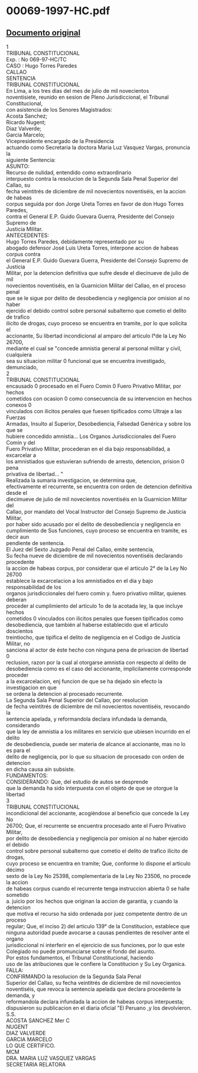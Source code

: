 
00069-1997-HC.pdf
=================
  
[Documento original](https://tc.gob.pe/jurisprudencia/1997/00069-1997-HC.pdf)  
---  
1  
TRIBUNAL CONSTITUCIONAL  
Exp. : No 069-97-HC/TC  
CASO : Hugo Torres Paredes  
CALLAO  
SENTENCIA  
TRIBUNAL CONSTITUCIONAL  
En Lima, a los tres dias del mes de julio de mil novecientos  
noventisiete, reunido en sesion de Pleno Jurisdiccional, el Tribunal Constitucional,  
con asistencia de los Senores Magistrados:  
Acosta Sanchez;  
Ricardo Nugent;  
Diaz Valverde;  
Garcia Marcelo;  
Vicepresidente encargado de la Presidencia  
actuando como Secretaria la doctora Maria Luz Vasquez Vargas, pronuncia la  
siguiente Sentencia:  
ASUNTO:  
Recurso de nulidad, entendido como extraordinario  
interpuesto contra la resolucion de la Segunda Sala Penal Superior del Callao, su  
fecha veintitrés de diciembre de mil novecientos noventiséis, en la accion de habeas  
corpus seguida por don Jorge Ureta Torres en favor de don Hugo Torres Paredes,  
contra el General E.P. Guido Guevara Guerra, Presidente del Consejo Supremo de  
Justicia Militar.  
ANTECEDENTES:  
Hugo Torres Paredes, debidamente representado por su  
abogado defensor José Luis Ureta Torres, interpone accion de habeas corpus contra  
el General E.P. Guido Guevara Guerra, Presidente del Consejo Supremo de Justicia  
Militar, por la detencion definitiva que sufre desde el diecinueve de julio de mil  
novecientos noventiséis, en la Guarnicion Militar del Callao, en el proceso penal  
que se le sigue por delito de desobediencia y negligencia por omision al no haber  
ejercido el debido control sobre personal subalterno que cometio el delito de trafico  
ilicito de drogas, cuyo proceso se encuentra en tramite, por lo que solicita el  
accionante, Su libertad incondicional al amparo del articulo I°de la Ley No 26700,  
mediante el cual se "concede amnistia general al personal militar y civil, cualquiera  
sea su situacion militar 0 funcional que se encuentra investigado, demunciado,  
2  
TRIBUNAL CONSTITUCIONAL  
encausado 0 procesado en el Fuero Comin 0 Fuero Privativo Militar, por hechos  
cometidos con ocasion 0 como consecuencia de su intervencion en hechos conexos 0  
vinculados con ilicitos penales que fuesen tipificados como Ultraje a las Fuerzas  
Armadas, Insulto al Superior, Desobediencia, Falsedad Genérica y sobre los que se  
hubiere concedido amnistia... Los Organos Jurisdiccionales del Fuero Comin y del  
Fuero Privativo Militar, procederan en el dia bajo responsabilidad, a excarcelar a  
los amnistiados que estuvieran sufriendo de arresto, detencion, prision 0 pena  
privativa de libertad... "  
Realizada la sumaria investigacion, se determina que,  
efectivamente el recurrente, se encuentra con orden de detencion definitiva desde el  
diecimueve de julio de mil novecientos noventiséis en la Guarnicion Militar del  
Callao, por mandato del Vocal Instructor del Consejo Supremo de Justicia Militar,  
por haber sido acusado por el delito de desobediencia y negligencia en  
cumplimiento de Sus funciones, cuyo proceso se encuentra en tramite, es decir aun  
pendiente de sentencia.  
El Juez del Sexto Juzgado Penal del Callao, emite sentencia,  
Su fecha nueve de diciembre de mil novecientos noventiséis declarando procedente  
la accion de habeas corpus, por considerar que el articulo 2° de la Ley No 26700  
establece la excarcelacion a los amnistiados en el dia y bajo responsabilidad de los  
organos jurisdiccionales del fuero comin y. fuero privativo militar, quienes deberan  
proceder al cumplimiento del articulo 1o de la acotada ley, la que incluye hechos  
cometidos 0 vinculados con ilicitos penales que fuesen tipificados como  
desobediencia, que también al haberse establecido que el articulo doscientos  
treintiocho, que tipifica el delito de negligencia en el Codigo de Justicia Militar, no  
sanciona al actor de éste hecho con ninguna pena de privacion de libertad 0  
reclusion, razon por la cual al otorgarse amnistia con respecto al delito de  
desobediencia como es el caso del accionante, implicilamente corresponde proceder  
a la excarcelacion, enj funcion de que se ha dejado sin efecto la investigacion en que  
se ordena la detencion al procesado recurrente.  
La Segunda Sala Penal Superior del Callao, por resolucion  
de fecha veintitrés de diciembre de mil novecientos noventiséis, revocando la  
sentencia apelada, y reformandola declara infundada la demanda, considerando  
que la ley de amnistia a los militares en servicio que ubiesen incurrido en el delito  
de desobediencia, puede ser materia de alcance al accionante, mas no lo es para el  
delito de negligencia, por lo que su situacion de procesado con orden de detencion  
en dicha causa ain subsiste.  
FUNDAMENTOS:  
CONSIDERANDO: Que, del estudio de autos se desprende  
que la demanda ha sido interpuesta con el objeto de que se otorgue la libertad  
3  
TRIBUNAL CONSTITUCIONAL  
incondicional del accionante, acogièndose al beneficio que concede la Ley No  
26700; Que, el recurrente se encuentra procesado ante el Fuero Privativo Militar,  
por delito de desobediencia y negligencia por omision al no haber ejercido el debido  
control sobre personal subalterno que cometio el delito de trafico ilicito de drogas,  
cuyo proceso se encuentra en tramite; Que, conforme lo dispone el articulo décimo  
sexto de la Ley No 25398, complementaria de la Ley No 23506, no procede la accion  
de habeas corpus cuando el recurrente tenga instruccion abierta 0 se halle sometido  
a. juicio por los hechos que originan la accion de garantia, y cuando la detencion  
que motiva el recurso ha sido ordenada por juez competente dentro de un proceso  
regular; Que, el inciso 2) del articulo 139° de la Constitucion, establece que  
ninguna autoridad puede avocarse a causas pendientes de resolver ante el organo  
jurisdiccional ni interferir en el ejercicio de sus funciones, por lo que este  
Colegiado no puede promunciarse sobre el fondo del asunto.  
Por estos fundamentos, el Tribunal Constitucional, haciendo  
uso de las atribuciones que le confiere la Constitucion y Su Ley Organica.  
FALLA:  
CONFIRMANDO la resolucion de la Segunda Sala Penal  
Superior del Callao, su fecha veintitrés de diciembre de mil novecientos  
noventiséis, que revoca la sentencia apelada que declara procedente la demanda, y  
reformandola declara infundada la accion de habeas corpus interpuesta;  
dispusieron su publicacion en el diaria oficial "El Peruano ,y los devolvieron.  
S.S.  
ACOSTA SANCHEZ Mer C  
NUGENT  
DIAZ VALVERDE  
GARCIA MARCELO  
LO QUE CERTIFICO.  
MCM  
DRA. MARIA LUZ VASQUEZ VARGAS  
SECRETARIA RELATORA